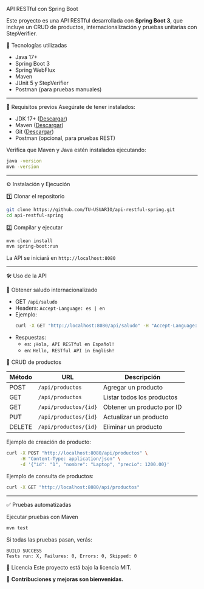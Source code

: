  API RESTful con Spring Boot

Este proyecto es una API RESTful desarrollada con **Spring Boot 3**, que incluye un CRUD de productos, internacionalización y pruebas unitarias con StepVerifier.

 🚀 Tecnologías utilizadas
- Java 17+
- Spring Boot 3
- Spring WebFlux
- Maven
- JUnit 5 y StepVerifier
- Postman (para pruebas manuales)

---

 📌 Requisitos previos
Asegúrate de tener instalados:
- JDK 17+ ([Descargar](https://adoptium.net/))
- Maven ([Descargar](https://maven.apache.org/download.cgi))
- Git ([Descargar](https://git-scm.com/))
- Postman (opcional, para pruebas REST)

Verifica que Maven y Java estén instalados ejecutando:
```sh
java -version
mvn -version
```

---

 ⚙️ Instalación y Ejecución

 1️⃣ Clonar el repositorio
```sh
git clone https://github.com/TU-USUARIO/api-restful-spring.git
cd api-restful-spring
```

 2️⃣ Compilar y ejecutar
```sh
mvn clean install
mvn spring-boot:run
```
La API se iniciará en `http://localhost:8080`

---

 🛠️ Uso de la API

🔹 Obtener saludo internacionalizado
- GET `/api/saludo`  
- Headers: `Accept-Language: es | en`
- Ejemplo:
  ```sh
  curl -X GET "http://localhost:8080/api/saludo" -H "Accept-Language: es"
  ```
- Respuestas:
  - `es`: `¡Hola, API RESTful en Español!`
  - `en`: `Hello, RESTful API in English!`

 🔹 CRUD de productos

| Método  | URL | Descripción |
|---------|--------------------------|---------------------------|
| POST | `/api/productos` | Agregar un producto |
| GET | `/api/productos` | Listar todos los productos |
| GET | `/api/productos/{id}` | Obtener un producto por ID |
| PUT | `/api/productos/{id}` | Actualizar un producto |
| DELETE | `/api/productos/{id}` | Eliminar un producto |

Ejemplo de creación de producto:
```sh
curl -X POST "http://localhost:8080/api/productos" \
     -H "Content-Type: application/json" \
     -d '{"id": "1", "nombre": "Laptop", "precio": 1200.00}'
```

Ejemplo de consulta de productos:
```sh
curl -X GET "http://localhost:8080/api/productos"
```

---

 ✅ Pruebas automatizadas

Ejecutar pruebas con Maven
```sh
mvn test
```
Si todas las pruebas pasan, verás:
```
BUILD SUCCESS
Tests run: X, Failures: 0, Errors: 0, Skipped: 0
```



 📄 Licencia
Este proyecto está bajo la licencia MIT.



📢 **Contribuciones y mejoras son bienvenidas.**

